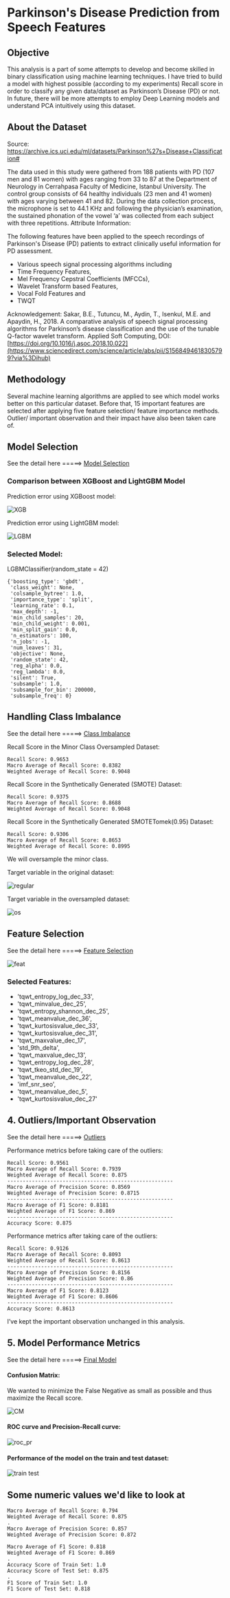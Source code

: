 # Parkinson's Disease Prediction from Speech Features

## Objective

This analysis is a part of some attempts to develop and become skilled in binary classification using machine learning techniques. I have tried to build a model with highest possible (according to my experiments) Recall score in order to classify any given data/dataset as Parkinson’s Disease (PD) or not. In future, there will be more attempts to employ Deep Learning models and understand PCA intuitively using this dataset. 

## About the Dataset

Source:  https://archive.ics.uci.edu/ml/datasets/Parkinson%27s+Disease+Classification#


The data used in this study were gathered from 188 patients with PD (107 men and 81 women) with ages ranging from 33 to 87 at the Department of Neurology in Cerrahpasa Faculty of Medicine, Istanbul University. The control group consists of 64 healthy individuals (23 men and 41 women) with ages varying between 41 and 82. During the data collection process, the microphone is set to 44.1 KHz and following the physician’s examination, the sustained phonation of the vowel ‘a’ was collected from each subject with three repetitions.
Attribute Information:

The following features have been applied to the speech recordings of Parkinson's Disease (PD) patients to extract clinically useful information for PD assessment.
+ Various speech signal processing algorithms including 
+ Time Frequency Features, 
+ Mel Frequency Cepstral Coefficients (MFCCs), 
+ Wavelet Transform based Features, 
+ Vocal Fold Features and 
+ TWQT


Acknowledgement:  Sakar, B.E., Tutuncu, M., Aydin, T., Isenkul, M.E. and Apaydin, H., 2018. A comparative analysis of speech signal processing algorithms for Parkinson’s
disease classification and the use of the tunable Q-factor wavelet transform. Applied Soft Computing, DOI: [https://doi.org/10.1016/j.asoc.2018.10.022](https://www.sciencedirect.com/science/article/abs/pii/S1568494618305799?via%3Dihub)

## Methodology

Several machine learning algorithms are applied to see which model works better on this particular dataset. Before that, 15 important features are selected after applying five feature selection/ feature importance methods. Outlier/ important observation and their impact have also been taken care of.

## Model Selection
See the detail here =====> [Model Selection]( https://github.com/SumaiaParveen/Binary-Classifier-Health-Condition/blob/main/Parkinsons%20Prediction/Part2_parkinsons_Model_Selection.ipynb)

### Comparison between XGBoost and LightGBM Model

Prediction error using XGBoost model:

![XGB]( https://github.com/SumaiaParveen/Binary-Classifier-Health-Condition/blob/main/Parkinsons%20Prediction/images/mod_sel_xgb.JPG)

Prediction error using LightGBM model:

![LGBM]( https://github.com/SumaiaParveen/Binary-Classifier-Health-Condition/blob/main/Parkinsons%20Prediction/images/mod_sel_lgbm.JPG)

### Selected Model: 
LGBMClassifier(random_state = 42)

```
{'boosting_type': 'gbdt',
 'class_weight': None,
 'colsample_bytree': 1.0,
 'importance_type': 'split',
 'learning_rate': 0.1,
 'max_depth': -1,
 'min_child_samples': 20,
 'min_child_weight': 0.001,
 'min_split_gain': 0.0,
 'n_estimators': 100,
 'n_jobs': -1,
 'num_leaves': 31,
 'objective': None,
 'random_state': 42,
 'reg_alpha': 0.0,
 'reg_lambda': 0.0,
 'silent': True,
 'subsample': 1.0,
 'subsample_for_bin': 200000,
 'subsample_freq': 0}
```
## Handling Class Imbalance 
See the detail here =====> [Class Imbalance]( https://github.com/SumaiaParveen/Binary-Classifier-Health-Condition/blob/main/Parkinsons%20Prediction/Part3_parkinsons_Handling_Class_Imbalance.ipynb)

Recall Score in the Minor Class Oversampled Dataset:

```
Recall Score: 0.9653
Macro Average of Recall Score: 0.8382
Weighted Average of Recall Score: 0.9048
```

Recall Score in the Synthetically Generated (SMOTE) Dataset:
```
Recall Score: 0.9375
Macro Average of Recall Score: 0.8688
Weighted Average of Recall Score: 0.9048
```

Recall Score in the Synthetically Generated SMOTETomek(0.95) Dataset:
```
Recall Score: 0.9306
Macro Average of Recall Score: 0.8653
Weighted Average of Recall Score: 0.8995
```
We will oversample the minor class.

Target variable in the original dataset:

![regular]( https://github.com/SumaiaParveen/Binary-Classifier-Health-Condition/blob/main/Parkinsons%20Prediction/images/regular.JPG)

Target variable in the oversampled dataset:

![os]( https://github.com/SumaiaParveen/Binary-Classifier-Health-Condition/blob/main/Parkinsons%20Prediction/images/os.JPG)

## Feature Selection

See the detail here =====> [Feature Selection]( https://github.com/SumaiaParveen/Binary-Classifier-Health-Condition/blob/main/Parkinsons%20Prediction/Part4_parkisons_Feature_Selection.ipynb)

![feat]( https://github.com/SumaiaParveen/Binary-Classifier-Health-Condition/blob/main/Parkinsons%20Prediction/images/feat_sel.JPG)

### Selected Features:

+ 'tqwt_entropy_log_dec_33', 
+ 'tqwt_minvalue_dec_25', 
+ 'tqwt_entropy_shannon_dec_25', 
+ 'tqwt_meanvalue_dec_36', 
+ 'tqwt_kurtosisvalue_dec_33', 
+ 'tqwt_kurtosisvalue_dec_31', 
+ 'tqwt_maxvalue_dec_17', 
+ 'std_9th_delta', 
+ 'tqwt_maxvalue_dec_13', 
+ 'tqwt_entropy_log_dec_28', 
+ 'tqwt_tkeo_std_dec_19', 
+ 'tqwt_meanvalue_dec_22', 
+ 'imf_snr_seo', 
+ 'tqwt_meanvalue_dec_5', 
+ 'tqwt_kurtosisvalue_dec_27'


## 4. Outliers/Important Observation

See the detail here =====> [Outliers]( https://github.com/SumaiaParveen/Binary-Classifier-Health-Condition/blob/main/Parkinsons%20Prediction/Part5_parkinsons_Handling_Outliers.ipynb)

Performance metrics before taking care of the outliers:
```
Recall Score: 0.9561
Macro Average of Recall Score: 0.7939
Weighted Average of Recall Score: 0.875
------------------------------------------------------
Macro Average of Precision Score: 0.8569
Weighted Average of Precision Score: 0.8715
------------------------------------------------------
Macro Average of F1 Score: 0.8181
Weighted Average of F1 Score: 0.869
------------------------------------------------------
Accuracy Score: 0.875

```
Performance metrics after taking care of the outliers:
```
Recall Score: 0.9126
Macro Average of Recall Score: 0.8093
Weighted Average of Recall Score: 0.8613
------------------------------------------------------
Macro Average of Precision Score: 0.8156
Weighted Average of Precision Score: 0.86
------------------------------------------------------
Macro Average of F1 Score: 0.8123
Weighted Average of F1 Score: 0.8606
------------------------------------------------------
Accuracy Score: 0.8613
```
I’ve kept the important observation unchanged in this analysis.

## 5. Model Performance Metrics

See the detail here =====> [Final Model]( https://github.com/SumaiaParveen/Binary-Classifier-Health-Condition/blob/main/Parkinsons%20Prediction/Part6_parkinsons_LGBMClassifier-Final.ipynb)

#### Confusion Matrix: 

We wanted to minimize the False Negative as small as possible and thus maximize the Recall score.

![CM]( https://github.com/SumaiaParveen/Binary-Classifier-Health-Condition/blob/main/Parkinsons%20Prediction/images/cm.JPG)

#### ROC curve and Precision-Recall curve: 

![roc_pr]( https://github.com/SumaiaParveen/Binary-Classifier-Health-Condition/blob/main/Parkinsons%20Prediction/images/roc_pr.JPG)

#### Performance of the model on the train and test dataset:

![train test]( https://github.com/SumaiaParveen/Binary-Classifier-Health-Condition/blob/main/Parkinsons%20Prediction/images/traintest.JPG)

## Some numeric values we'd like to look at

```
Macro Average of Recall Score: 0.794
Weighted Average of Recall Score: 0.875
.
Macro Average of Precision Score: 0.857
Weighted Average of Precision Score: 0.872

Macro Average of F1 Score: 0.818
Weighted Average of F1 Score: 0.869
.
Accuracy Score of Train Set: 1.0
Accuracy Score of Test Set: 0.875
.
F1 Score of Train Set: 1.0
F1 Score of Test Set: 0.818
```
